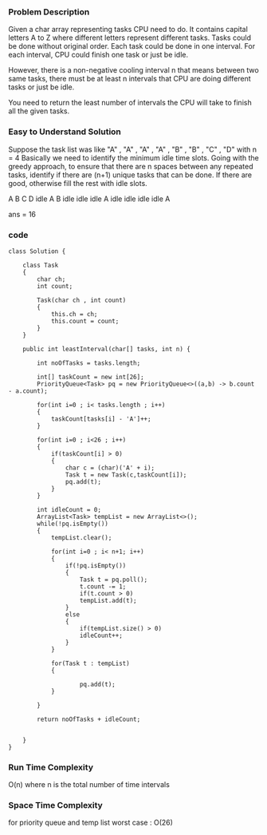 ### Problem Description

Given a char array representing tasks CPU need to do. It contains capital letters A to Z where different letters represent different tasks. Tasks could be done without original order. Each task could be done in one interval. For each interval, CPU could finish one task or just be idle.

However, there is a non-negative cooling interval n that means between two same tasks, there must be at least n intervals that CPU are doing different tasks or just be idle.

You need to return the least number of intervals the CPU will take to finish all the given tasks.

### Easy to Understand Solution

Suppose the task list was like "A" , "A" , "A" , "A" , "B" , "B" , "C" , "D" with n = 4
Basically we need to identify the minimum idle time slots. Going with the greedy approach, to ensure that there are n spaces between any repeated tasks, identify if there are (n+1) unique tasks that can be done. If there are good, otherwise fill the rest with idle slots.

A B C D idle A B idle idle idle A idle idle idle idle A

ans = 16


### code 
```
class Solution {
    
    class Task
    {
        char ch;
        int count;
        
        Task(char ch , int count)
        {
            this.ch = ch;
            this.count = count;
        }
    }
    
    public int leastInterval(char[] tasks, int n) {
        
        int noOfTasks = tasks.length;
        
        int[] taskCount = new int[26];
        PriorityQueue<Task> pq = new PriorityQueue<>((a,b) -> b.count - a.count);
        
        for(int i=0 ; i< tasks.length ; i++)
        {
            taskCount[tasks[i] - 'A']++;
        }
        
        for(int i=0 ; i<26 ; i++)
        {
            if(taskCount[i] > 0)
            {
                char c = (char)('A' + i);
                Task t = new Task(c,taskCount[i]);
                pq.add(t);
            }
        }
        
        int idleCount = 0;
        ArrayList<Task> tempList = new ArrayList<>();
        while(!pq.isEmpty())
        {
            tempList.clear();
            
            for(int i=0 ; i< n+1; i++)
            {
                if(!pq.isEmpty())
                {
                    Task t = pq.poll();
                    t.count -= 1;
                    if(t.count > 0)
                    tempList.add(t);
                }
                else
                {
                    if(tempList.size() > 0)
                    idleCount++;
                }
            }
            
            for(Task t : tempList)
            {
                
                    pq.add(t);
            }
            
        }
        
        return noOfTasks + idleCount;
        
        
    }
}
```

### Run Time Complexity
O(n) where n is the total number of time intervals

### Space Time Complexity
for priority queue and temp list worst case : O(26)
